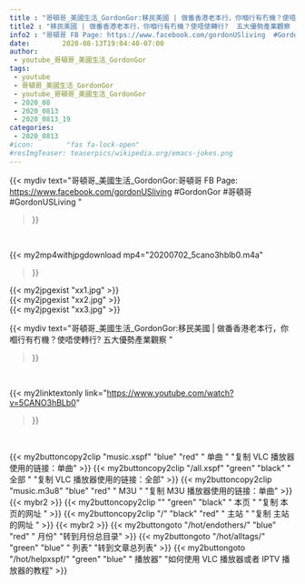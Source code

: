 ```yaml
---
title : "哥頓哥_美國生活_GordonGor:移民美國 | 做番香港老本行，你嗰行有冇機？使唔使轉行?  五大優勢產業觀察 "
title2 : "移民美國 | 做番香港老本行，你嗰行有冇機？使唔使轉行?  五大優勢產業觀察 "
info2 : "哥頓哥 FB Page: https://www.facebook.com/gordonUSliving  #GordonGor #哥頓哥 #GordonUSLiving "
date:        2020-08-13T19:04:40-07:00
author:
 - youtube_哥頓哥_美國生活_GordonGor
tags:
 - youtube
 - 哥頓哥_美國生活_GordonGor
 - youtube_哥頓哥_美國生活_GordonGor
 - 2020_08
 - 2020_0813
 - 2020_0813_19
categories:
 - 2020_0813
#icon:        "fas fa-lock-open"
#resImgTeaser: teaserpics/wikipedia.org/emacs-jokes.png
---
```


{{< mydiv text="哥頓哥_美國生活_GordonGor:哥頓哥 FB Page: https://www.facebook.com/gordonUSliving  #GordonGor #哥頓哥 #GordonUSLiving "
>}}
<br>


{{< my2mp4withjpgdownload mp4="20200702_5cano3hblb0.m4a"
>}}

{{< my2jpgexist "xx1.jpg" >}}<br>
{{< my2jpgexist "xx2.jpg" >}}<br>
{{< my2jpgexist "xx3.jpg" >}}<br>



{{< mydiv text="哥頓哥_美國生活_GordonGor:移民美國 | 做番香港老本行，你嗰行有冇機？使唔使轉行?  五大優勢產業觀察 "
>}}
<br>

{{< my2linktextonly link="https://www.youtube.com/watch?v=5CANO3hBLb0"
>}}


<br>

{{< my2buttoncopy2clip "music.xspf"        "blue"   "red"    " 单曲 "  "复制 VLC 播放器使用的链接：单曲" >}} {{< my2buttoncopy2clip "/all.xspf"         "green"  "black"  " 全部 "  "复制 VLC 播放器使用的链接：全部" >}} {{< my2buttoncopy2clip "music.m3u8"        "blue"   "red"    " M3U  "    "复制 M3U 播放器使用的链接：单曲" >}} {{< mybr2 >}} {{< my2buttoncopy2clip ""                  "green"  "black"  " 本页 "    "复制 本页的网址 " >}} {{< my2buttoncopy2clip "/"                 "black"  "red"    " 主站 "    "复制 主站的网址 " >}} {{< mybr2 >}} {{< my2buttongoto      "/hot/endothers/"   "blue"   "red"    " 月份"   "转到月份总目录" >}} {{< my2buttongoto      "/hot/alltags/"     "green"  "blue"   " 列表"   "转到文章总列表" >}} {{< my2buttongoto      "/hot/helpxspf/"    "green"  "blue"   " 播放器" "如何使用 VLC 播放器或者 IPTV 播放器的教程" >}} 
